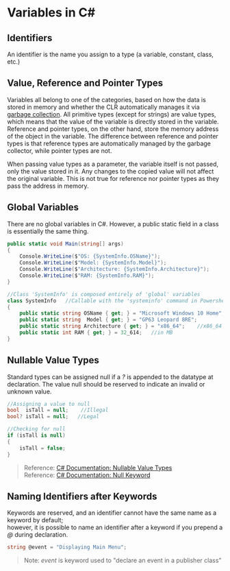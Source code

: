 # Variables in C#

## Identifiers
An identifier is the name you assign to a type (a variable, constant, class, etc.)

## Value, Reference and Pointer Types
Variables all belong to one of the categories, based on how the data is stored in memory and whether the CLR automatically manages it via [garbage collection](https://docs.microsoft.com/en-us/dotnet/standard/garbage-collection/fundamentals). All primitive types (except for strings) are value types, which means that the 
value of the variable is directly stored in the variable. Reference and pointer types, on the other hand, store the memory address of the object in the variable.
The difference between reference and pointer types is that reference types are automatically managed by the garbage collector, while pointer types are not. <br />

When passing value types as a parameter, the variable itself is not passed, only the value stored in it. Any changes to the copied value will not affect
the original variable. This is not true for reference nor pointer types as they pass the address in memory.

## Global Variables
There are no global variables in C#. However, a public static field in a class is essentially the same thing.
```C#
public static void Main(string[] args)
{
    Console.WriteLine($"OS: {SystemInfo.OSName}");
    Console.WriteLine($"Model: {SystemInfo.Model}");
    Console.WriteLine($"Architecture: {SystemInfo.Architecture}");
    Console.WriteLine($"RAM: {SystemInfo.RAM}");
}

//Class 'SystemInfo' is composed entirely of 'global' variables
class SystemInfo   //Callable with the 'systeminfo' command in Powershell
{
    public static string OSName { get; } = "Microsoft Windows 10 Home";
    public static string  Model { get; } = "GP63 Leopard 8RE";
    public static string Architecture { get; } = "x86_64";    //x86_64 Assembly
    public static int RAM { get; } = 32_614;   //in MB
}
```

## Nullable Value Types
Standard types can be assigned null if a _?_ is appended to the datatype at declaration. The value null should be reserved to indicate an invalid or unknown value.
```C#
//Assigning a value to null
bool  isTall = null;    //Illegal
bool? isTall = null;   //Legal

//Checking for null
if (isTall is null)
{
    isTall = false;
}
```
> Reference: [C# Documentation: Nullable Value Types](https://docs.microsoft.com/en-us/dotnet/csharp/language-reference/builtin-types/nullable-value-types) <br />
> Reference: [C# Documentation: Null Keyword](https://docs.microsoft.com/en-us/dotnet/csharp/language-reference/keywords/null) <br />

## Naming Identifiers after Keywords
Keywords are reserved, and an identifier cannot have the same name as a keyword by default; <br />
however, it is possible to name an identifier after a keyword if you prepend a _@_ during declaration.
```C#
string @event = "Displaying Main Menu";
```
> Note: _event_ is keyword used to "declare an event in a publisher class"
